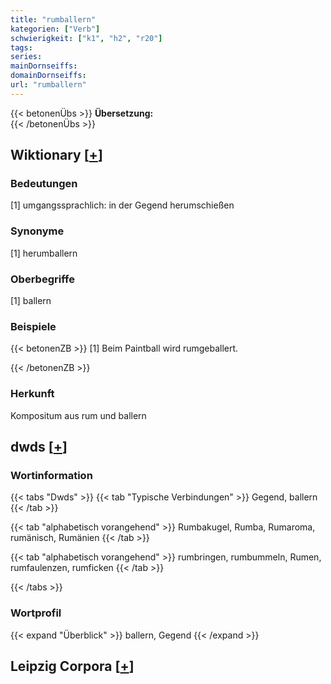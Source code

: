 ```yaml
---
title: "rumballern"
kategorien: ["Verb"]
schwierigkeit: ["k1", "h2", "r20"]
tags:
series:
mainDornseiffs:
domainDornseiffs:
url: "rumballern"
---
```


{{< betonenÜbs >}}
**Übersetzung:**  
{{< /betonenÜbs >}}

## Wiktionary [[+](https://de.wiktionary.org/wiki/rumballern)]

### Bedeutungen
[1] umgangssprachlich: in der Gegend herumschießen  

### Synonyme
[1] herumballern  

### Oberbegriffe
[1] ballern  

### Beispiele
{{< betonenZB >}}
[1] Beim Paintball wird rumgeballert.  

{{< /betonenZB >}}
### Herkunft
Kompositum aus rum und ballern  



## dwds [[+](https://www.dwds.de/wb/rumballern)]

### Wortinformation
{{< tabs "Dwds" >}}
{{< tab "Typische Verbindungen" >}}
Gegend, ballern
{{< /tab >}}

{{< tab "alphabetisch vorangehend" >}}
Rumbakugel, Rumba, Rumaroma, rumänisch, Rumänien
{{< /tab >}}

{{< tab "alphabetisch vorangehend" >}}
rumbringen, rumbummeln, Rumen, rumfaulenzen, rumficken
{{< /tab >}}

{{< /tabs >}}

### Wortprofil
{{< expand "Überblick" >}} ballern, Gegend {{< /expand >}}

## Leipzig Corpora [[+](https://corpora.uni-leipzig.de/en/res?word=rumballern&corpusId=deu_newscrawl-public_2018)]

